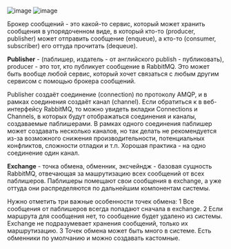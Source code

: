 ![image](https://github.com/user-attachments/assets/f99c7ff7-fc2e-4083-8f83-bbbfd6f7fdf1)
![image](https://github.com/user-attachments/assets/5b924afc-25a3-43e1-a7db-40a35c6be79a)

Брокер сообщений - это какой-то сервис, который может хранить сообщения в упорядоченном виде, в который кто-то (producer, publisher) может отправить сообщение (enqueue), а кто-то (consumer, subscriber) его оттуда прочитать (dequeue).

__Publisher__ - (паблишер, издатель - от английского publish - публиковать), producer - это тот, кто публикует сообщение в RabbitMQ. Это может быть вообще любой сервис, который хочет связаться с любым другим сервисом с помощью брокера сообщений.

Publisher создаёт соединение (connection) по протоколу AMQP, и в рамках соединения создаёт канал (channel). Если обратиться к в веб-интерфейсу RabbitMQ, то можно увидеть вкладки Connections и Channels, в которых будут отображаться соединения и каналы, создаваемые паблишерами. В рамках одного соединения паблишер может создавать несколько каналов, но так делать не рекомендуется из-за возможного снижения производительности, потенциальных конфликтов, сложности отладки и т.п. Хорошая практика - на одно соединение один канал.

__Exchange__ - точка обмена, обменник, эксчейндж - базовая сущность RabbitMQ, отвечающая за машрутизацию всех сообщений от всех паблишеров. Паблишеры помещают свои сообщения в exchange, а уже оттуда они распределяются по дальнейшим компонентам системы.

Нужно отметить три важные особенности точек обмена:
1 Все сообщения от паблишеров всегда попадают сначала в exchange.
2 Если маршрута для сообщения нет, то сообщение будет удалено из системы. Exchange не подразумевает хранения сообщений, только их маршрутизацию.
3 Точек обмена может быть много в системе. Есть обменники по умолчанию и можно создавать кастомные.
